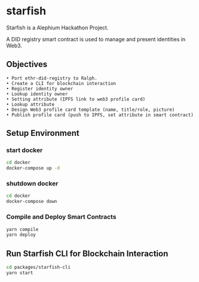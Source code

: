 # starfish

Starfish is a Alephium Hackathon Project.

A DID registry smart contract is used to manage and present identities in Web3.

## Objectives
	• Port ethr-did-registry to Ralph.
	• Create a CLI for blockchain interaction
	• Register identity owner
	• Lookup identity owner
	• Setting attribute (IPFS link to web3 profile card)
	• Lookup attribute
	• Design Web3 profile card template (name, title/role, picture)
    • Publish profile card (push to IPFS, set attribute in smart contract)


## Setup Environment

### start docker
```bash
cd docker
docker-compose up -d
```

### shutdown docker
```bash
cd docker
docker-compose down
```

### Compile and Deploy Smart Contracts
```bash
yarn compile
yarn deploy
```

## Run Starfish CLI for Blockchain Interaction
```bash
cd packages/starfish-cli
yarn start
```